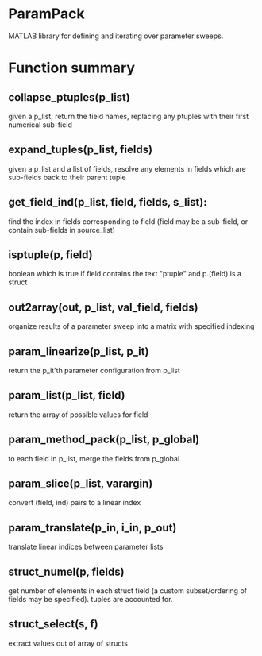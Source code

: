 ParamPack
=========
MATLAB library for defining and iterating over parameter sweeps.

Function summary
================

collapse_ptuples(p_list)
-----------------------
given a p_list, return the field names, replacing any ptuples with their first
numerical sub-field

expand_tuples(p_list, fields)
-----------------------------
given a p_list and a list of fields, resolve any
elements in fields which are sub-fields back to their parent tuple

get_field_ind(p_list, field, fields, s_list):
---------------------------------------------
find the index in fields corresponding to field (field may be a sub-field, or
contain sub-fields in source_list)

isptuple(p, field)
------------------
boolean which is true if field contains the text "ptuple" and p.(field) is a
struct

out2array(out, p_list, val_field, fields)
-----------------------------------------
organize results of a parameter sweep into a matrix with specified indexing

param_linearize(p_list, p_it)
-----------------------------
return the p_it'th parameter configuration from p_list

param_list(p_list, field)
-------------------------
return the array of possible values for field

param_method_pack(p_list, p_global)
-----------------
to each field in p_list, merge the fields from p_global

param_slice(p_list, varargin)
-----------------------------
convert (field, ind) pairs to a linear index

param_translate(p_in, i_in, p_out)
----------------------------------
translate linear indices between parameter lists

struct_numel(p, fields)
-----------------------
get number of elements in each struct field (a custom subset/ordering of fields
may be specified). tuples are accounted for.

struct_select(s, f)
-------------------
extract values out of array of structs

